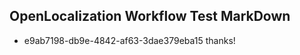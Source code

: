 ## OpenLocalization Workflow Test MarkDown
* e9ab7198-db9e-4842-af63-3dae379eba15 thanks!

<!--HONumber=Aug16_HO1-->


